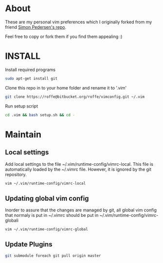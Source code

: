 About
=====
These are my personal vim preferences which I originally forked
from my friend [Simon Pedersen's repo](https://bitbucket.org/mustig/vimconfig).

Feel free to copy or fork them if you find them appealing :)

INSTALL
=======
Install required programs
```bash
sudo apt-get install git
```

Clone this repo in to your home folder and rename it to '.vim'
```bash
git clone https://roffe@bitbucket.org/roffe/vimconfig.git ~/.vim
```

Run setup script
```bash
cd .vim && bash setup.sh && cd -
```

Maintain
========

Local settings
--------------
Add local settings to the file ~/.vim/runtime-config/vimrc-local.
This file is automatically loaded by the ~/.vimrc file. However,
it is ignored by the git repository.
```bash
vim ~/.vim/runtime-config/vimrc-local
```

Updating global vim config
--------------------------
Inorder to assure that the changes are managed by git,
all global vim config that normaly is put in ~/.vimrc should be
put in ~/.vim/runtime-config/vimrc-globali
```bash
vim ~/.vim/runtime-config/vimrc-global
```

Update Plugins
--------------
```bash
git submodule foreach git pull origin master
```
